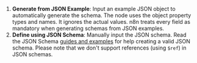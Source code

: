 
1. **Generate from JSON Example**: Input an example JSON object to automatically generate the schema. The node uses the object property types and names. It ignores the actual values. n8n treats every field as mandatory when generating schemas from JSON examples.
2. **Define using JSON Schema**: Manually input the JSON schema. Read the JSON Schema [guides and examples](https://json-schema.org/learn/miscellaneous-examples) for help creating a valid JSON schema. Please note that we don't support references (using `$ref`) in JSON schemas. 
